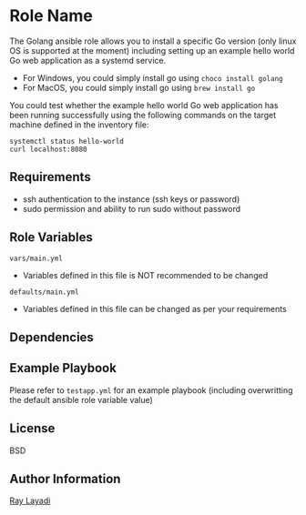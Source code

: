 Role Name
=========

The Golang ansible role allows you to install a specific Go version (only linux OS is supported at the moment) including setting up an example hello world Go web application as a systemd service.

- For Windows, you could simply install go using `choco install golang`
- For MacOS, you could simply install go using `brew install go`

You could test whether the example hello world Go web application has been running successfully using the following commands on the target machine defined in the inventory file:
```
systemctl status hello-world
curl localhost:8080
```

Requirements
------------

- ssh authentication to the instance (ssh keys or password)
- sudo permission and ability to run sudo without password


Role Variables
--------------

`vars/main.yml`
- Variables defined in this file is NOT recommended to be changed

`defaults/main.yml`
- Variables defined in this file can be changed as per your requirements

Dependencies
------------



Example Playbook
----------------

Please refer to `testapp.yml` for an example playbook (including overwritting the default ansible role variable value)

License
-------

BSD

Author Information
------------------

[Ray Layadi](https://www.linkedin.com/in/ray-krishardi-layadi/)

